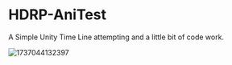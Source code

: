 # HDRP-AniTest

A Simple Unity Time Line attempting and a little bit of code work.

![1737044132397](image/README/1737044132397.jpg)
